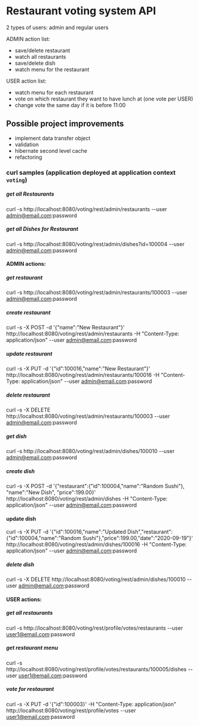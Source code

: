 # Restaurant voting system API

2 types of users: admin and regular users

ADMIN action list:
- save/delete restaurant
- watch all restaurants
- save/delete dish
- watch menu for the restaurant

USER action list:
- watch menu for each restaurant
- vote on which restaurant they want to have lunch at (one vote per USER)
- change vote the same day if it is before 11:00

## Possible project improvements
- implement data transfer object
- validation
- hibernate second level cache
- refactoring  

### curl samples (application deployed at application context `voting`)
##### get all Restaurants
curl -s http://localhost:8080/voting/rest/admin/restaurants --user admin@email.com:password

##### get all Dishes for Restaurant
curl -s http://localhost:8080/voting/rest/admin/dishes?id=100004 --user admin@email.com:password

#### ADMIN actions:
##### get restaurant
curl -s http://localhost:8080/voting/rest/admin/restaurants/100003 --user admin@email.com:password

##### create restaurant
curl -s -X POST -d '{"name":"New Restaurant"}' http://localhost:8080/voting/rest/admin/restaurants -H "Content-Type: application/json" --user admin@email.com:password

##### update restaurant
curl -s -X PUT -d '{"id":100016,"name":"New Restaurant"}' http://localhost:8080/voting/rest/admin/restaurants/100016 -H "Content-Type: application/json"  --user admin@email.com:password

##### delete restaurant
curl -s -X DELETE http://localhost:8080/voting/rest/admin/restaurants/100003 --user admin@email.com:password

##### get dish
curl -s http://localhost:8080/voting/rest/admin/dishes/100010 --user admin@email.com:password

##### create dish
curl -s -X POST -d '{"restaurant":{"id":100004,"name":"Random Sushi"}, "name":"New Dish", "price":199.00}' http://localhost:8080/voting/rest/admin/dishes -H "Content-Type: application/json" --user admin@email.com:password

#### update dish
curl -s -X PUT -d '{"id":100016,"name":"Updated Dish","restaurant":{"id":100004,"name":"Random Sushi"},"price":199.00,"date":"2020-09-19"}' http://localhost:8080/voting/rest/admin/dishes/100016 -H "Content-Type: application/json"  --user admin@email.com:password

##### delete dish
curl -s -X DELETE http://localhost:8080/voting/rest/admin/dishes/100010 --user admin@email.com:password

#### USER actions:
##### get all restaurants
curl -s http://localhost:8080/voting/rest/profile/votes/restaurants --user user1@email.com:password

##### get restaurant menu
curl -s http://localhost:8080/voting/rest/profile/votes/restaurants/100005/dishes --user user1@email.com:password

##### vote for restaurant
curl -s -X PUT -d '{"id":100003}' -H "Content-Type: application/json" http://localhost:8080/voting/rest/profile/votes --user user1@email.com:password